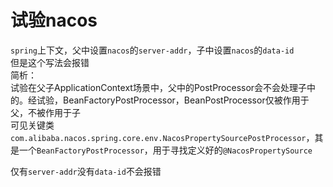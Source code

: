 # 试验nacos

```spring```上下文，父中设置```nacos```的```server-addr```，子中设置```nacos```的```data-id```  
但是这个写法会报错  
简析：  
试验在父子ApplicationContext场景中，父中的PostProcessor会不会处理子中的。经试验，BeanFactoryPostProcessor，BeanPostProcessor仅被作用于父，不被作用于子  
可见关键类```com.alibaba.nacos.spring.core.env.NacosPropertySourcePostProcessor```，其是一个```BeanFactoryPostProcessor```，用于寻找定义好的```@NacosPropertySource```
    
仅有```server-addr```没有```data-id```不会报错